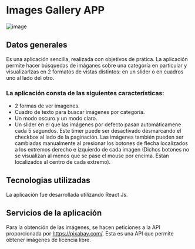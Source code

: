 # Images Gallery APP

![image](https://user-images.githubusercontent.com/77745940/148009460-1917a0ed-e8a9-4300-b1d8-c25cc0155fef.png)



## Datos generales

Es una aplicación sencilla, realizada con objetivos de prática. La aplicación permite hacer búsquedas de imáganes sobre una categoría en particular y visualizarlzas en 2 formatos de vistas distintos: en un slider o en cuadros uno al lado del otro. 

### La aplicación consta de las siguientes características:

- 2 formas de ver imagenes.
- Cuadro de texto para buscar imágenes por categoría.
- Un modo oscuro y un modo claro.
- Un slider en el que las imágenes por defecto pasan automáticamene cada 5 segundos. Este timer puede ser desactivado desmarcando el checkbox al lado de la paginación. Las imágenes también pueden ser cambiadas manualmente al presionar los botones de flecha localizados a los extremos derecho e izquierdo de cada imagen (Dichos botones no se visualizan al menos que se pase el mouse por encima. Estan localizados al centro de cada extremo).

## Tecnologias utilizadas

La aplicación fue desarrollada utilizando React Js.

## Servicios de la aplicación

Para la obtención de las imágenes, se hacen peticiones a la API proporcionada por https://pixabay.com/.  Esta es una API que permite obtener imágenes de licencia libre.

